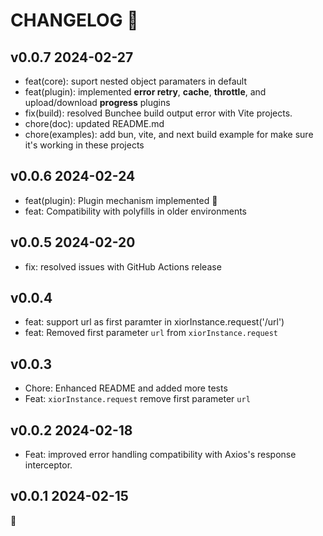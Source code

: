 # CHANGELOG 📝

## v0.0.7 2024-02-27

- feat(core): suport nested object paramaters in default
- feat(plugin): implemented **error retry**, **cache**, **throttle**, and upload/download **progress** plugins
- fix(build): resolved Bunchee build output error with Vite projects.
- chore(doc): updated README.md
- chore(examples): add bun, vite, and next build example for make sure it's working in these projects

## v0.0.6 2024-02-24

- feat(plugin): Plugin mechanism implemented 🖖
- feat: Compatibility with polyfills in older environments

## v0.0.5 2024-02-20

- fix: resolved issues with GitHub Actions release

## v0.0.4

- feat: support url as first paramter in xiorInstance.request('/url')
- feat: Removed first parameter `url` from `xiorInstance.request`

## v0.0.3

- Chore: Enhanced README and added more tests
- Feat: `xiorInstance.request` remove first parameter `url`

## v0.0.2 2024-02-18

- Feat: improved error handling compatibility with Axios's response interceptor.

## v0.0.1 2024-02-15

🐣
